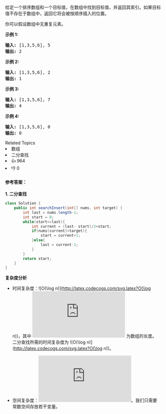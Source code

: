 <p>给定一个排序数组和一个目标值，在数组中找到目标值，并返回其索引。如果目标值不存在于数组中，返回它将会被按顺序插入的位置。</p>

<p>你可以假设数组中无重复元素。</p>

<p><strong>示例 1:</strong></p>

<pre><strong>输入:</strong> [1,3,5,6], 5
<strong>输出:</strong> 2
</pre>

<p><strong>示例&nbsp;2:</strong></p>

<pre><strong>输入:</strong> [1,3,5,6], 2
<strong>输出:</strong> 1
</pre>

<p><strong>示例 3:</strong></p>

<pre><strong>输入:</strong> [1,3,5,6], 7
<strong>输出:</strong> 4
</pre>

<p><strong>示例 4:</strong></p>

<pre><strong>输入:</strong> [1,3,5,6], 0
<strong>输出:</strong> 0
</pre>
<div><div>Related Topics</div><div><li>数组</li><li>二分查找</li></div></div><div><li>👍 964</li><li>👎 0</li></div>



#### **参考答案：**

**1. 二分查找**

```java
class Solution {
    public int searchInsert(int[] nums, int target) {
        int last = nums.length-1;
        int start = 0;
        while(start<=last){
            int current = (last- start)/2+start;
            if(nums[current]<target){
                start = current+1;
            }else{ 
                last = current-1;
            }
        }
        return start;
    }
}
```

**复杂度分析**

- 时间复杂度：![O(\log n)](http://latex.codecogs.com/svg.latex?O(\log n))，其中 ![n](http://latex.codecogs.com/svg.latex?n) 为数组的长度。二分查找所需的时间复杂度为 ![O(\log n)](http://latex.codecogs.com/svg.latex?O(\log n))。

- 空间复杂度：![O(1)](http://latex.codecogs.com/svg.latex?O(1))。我们只需要常数空间存放若干变量。

